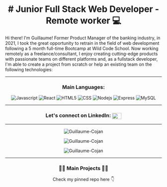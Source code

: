 <h1 align="center"># Junior Full Stack Web Developer - Remote worker 💻</h1>

Hi there! I'm Guillaume! Former Product Manager of the banking industry, in 2021, I took the great opportunity to retrain in the field of web development following a 5 month full-time Bootcamp at Wild Code School. Now working remotely as a freelance/consultant, I enjoy creating cutting-edge products with passionate teams on different platforms and, as a fullstack developer, I'm able to create a project from scratch or help an existing team on the following technologies:

---
<h3 align="center">Main Languages:</h3>
<p align="center">
<img alt="Javascript" src="https://img.shields.io/badge/JavaScript-323330?style=for-the-badge&logo=javascript&logoColor=F7DF1E" />
<img alt="React" src="https://img.shields.io/badge/React-20232A?style=for-the-badge&logo=react&logoColor=61DAFB" />
<img alt="HTML5" src="https://img.shields.io/badge/HTML5-E34F26?style=for-the-badge&logo=html5&logoColor=white" />
<img alt="CSS" src="https://img.shields.io/badge/CSS3-1572B6?style=for-the-badge&logo=css3&logoColor=white" />
<img alt="Nodejs" src="https://img.shields.io/badge/Node.js-43853D?style=for-the-badge&logo=node.js&logoColor=white" />
<img alt="Express" src="https://img.shields.io/badge/Express.js-404D59?style=for-the-badge" />
<img alt="MySQL" src="https://img.shields.io/badge/MySQL-00000F?style=for-the-badge&logo=mysql&logoColor=white" />
</p>

---

<h3 align="center">Let's connect on LinkedIn: <a href="https://www.linkedin.com/in/guillaumecojan/" target="blank"><img align="center" src="https://raw.githubusercontent.com/rahuldkjain/github-profile-readme-generator/master/src/images/icons/Social/linked-in-alt.svg" alt="https://www.linkedin.com/in/guillaumecojan/" height="20" width="30" /></a> </h3>

---
  
<p align="center"><img align="center" src="https://github-readme-stats.vercel.app/api?username=Guillaume-Cojan&show_icons=true&locale=en&theme=nord" alt="Guillaume-Cojan" /></p>
<p align="center"><img align="center" src="https://github-readme-streak-stats.herokuapp.com/?user=Guillaume-Cojan&&theme=nord" alt="Guillaume-Cojan" /></p>
<p align="center"><img align="center" src="https://github-readme-stats.vercel.app/api/top-langs?username=Guillaume-Cojan&show_icons=true&locale=en&layout=compact&theme=nord" alt="Guillaume-Cojan" /></p>

---

<h3 align="center">👨‍💻 Main Projects 👨‍💻</h3>
<p align="center">
Check my pinned repo here 👇
</p>
